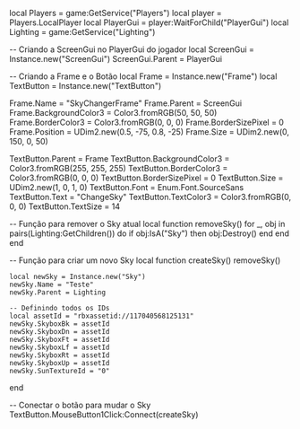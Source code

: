 local Players = game:GetService("Players")
local player = Players.LocalPlayer
local PlayerGui = player:WaitForChild("PlayerGui")
local Lighting = game:GetService("Lighting")

-- Criando a ScreenGui no PlayerGui do jogador
local ScreenGui = Instance.new("ScreenGui")
ScreenGui.Parent = PlayerGui

-- Criando a Frame e o Botão
local Frame = Instance.new("Frame")
local TextButton = Instance.new("TextButton")

Frame.Name = "SkyChangerFrame"
Frame.Parent = ScreenGui
Frame.BackgroundColor3 = Color3.fromRGB(50, 50, 50)
Frame.BorderColor3 = Color3.fromRGB(0, 0, 0)
Frame.BorderSizePixel = 0
Frame.Position = UDim2.new(0.5, -75, 0.8, -25)
Frame.Size = UDim2.new(0, 150, 0, 50)

TextButton.Parent = Frame
TextButton.BackgroundColor3 = Color3.fromRGB(255, 255, 255)
TextButton.BorderColor3 = Color3.fromRGB(0, 0, 0)
TextButton.BorderSizePixel = 0
TextButton.Size = UDim2.new(1, 0, 1, 0)
TextButton.Font = Enum.Font.SourceSans
TextButton.Text = "ChangeSky"
TextButton.TextColor3 = Color3.fromRGB(0, 0, 0)
TextButton.TextSize = 14

-- Função para remover o Sky atual
local function removeSky()
    for _, obj in pairs(Lighting:GetChildren()) do
        if obj:IsA("Sky") then
            obj:Destroy()
        end
    end
end

-- Função para criar um novo Sky
local function createSky()
    removeSky()

    local newSky = Instance.new("Sky")
    newSky.Name = "Teste"
    newSky.Parent = Lighting

    -- Definindo todos os IDs
    local assetId = "rbxassetid://117040568125131"
    newSky.SkyboxBk = assetId
    newSky.SkyboxDn = assetId
    newSky.SkyboxFt = assetId
    newSky.SkyboxLf = assetId
    newSky.SkyboxRt = assetId
    newSky.SkyboxUp = assetId
    newSky.SunTextureId = "0"
end

-- Conectar o botão para mudar o Sky
TextButton.MouseButton1Click:Connect(createSky)
